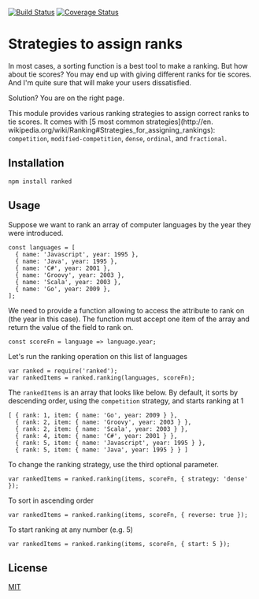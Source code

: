 [![Build Status](https://travis-ci.org/quocvu/ranked.svg?branch=master)](https://travis-ci.org/quocvu/ranked)
[![Coverage Status](https://coveralls.io/repos/github/quocvu/ranked/badge.svg?branch=master)](https://coveralls.io/github/quocvu/ranked?branch=master)

# Strategies to assign ranks

In most cases, a sorting function is a best tool to make a ranking. But how
about tie scores? You may end up with giving different ranks for tie scores.
And I'm quite sure that will make your users dissatisfied.

Solution? You are on the right page.

This module provides various ranking strategies to assign correct ranks to tie
scores.  It comes with [5 most common strategies](http://en.
wikipedia.org/wiki/Ranking#Strategies_for_assigning_rankings): `competition`,
`modified-competition`, `dense`, `ordinal`, and `fractional`.


## Installation

    npm install ranked

## Usage

Suppose we want to rank an array of computer languages by the year they were
introduced.

```
const languages = [
  { name: 'Javascript', year: 1995 },
  { name: 'Java', year: 1995 },
  { name: 'C#', year: 2001 },
  { name: 'Groovy', year: 2003 },
  { name: 'Scala', year: 2003 },
  { name: 'Go', year: 2009 },
];
```

We need to provide a function allowing to access the attribute to rank on
(the year in this case).  The function must accept one item of the array and
return the value of the field to rank on.

```
const scoreFn = language => language.year;
```

Let's run the ranking operation on this list of languages

```
var ranked = require('ranked');
var rankedItems = ranked.ranking(languages, scoreFn);
```

The `rankedItems` is an array that looks like below.  By default, it sorts
by descending order, using the `competition` strategy, and starts ranking at 1

```
[ { rank: 1, item: { name: 'Go', year: 2009 } },
  { rank: 2, item: { name: 'Groovy', year: 2003 } },
  { rank: 2, item: { name: 'Scala', year: 2003 } },
  { rank: 4, item: { name: 'C#', year: 2001 } },
  { rank: 5, item: { name: 'Javascript', year: 1995 } },
  { rank: 5, item: { name: 'Java', year: 1995 } } ]
```

To change the ranking strategy, use the third optional parameter.

```
var rankedItems = ranked.ranking(items, scoreFn, { strategy: 'dense' });
```

To sort in ascending order

```
var rankedItems = ranked.ranking(items, scoreFn, { reverse: true });
```

To start ranking at any number (e.g. 5)

```
var rankedItems = ranked.ranking(items, scoreFn, { start: 5 });
```

## License

[MIT](https://github.com/trentm/node-bunyan/blob/master/LICENSE.txt)
